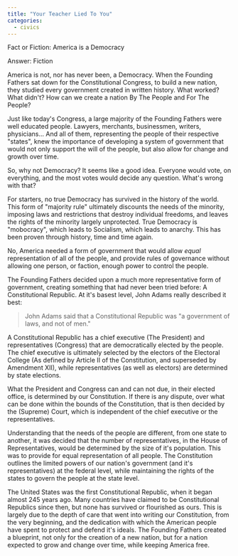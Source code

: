 ```yaml
---
title: "Your Teacher Lied To You"
categories:
  - civics
---
```


Fact or Fiction: America is a Democracy

Answer: Fiction

America is not, nor has never been, a Democracy. When the Founding Fathers sat down for the Constitutional Congress, to build a new nation, they studied every government created in written history. What worked? What didn't? How can we create a nation By The People and For The People?

Just like today's Congress, a large majority of the Founding Fathers were well educated people. Lawyers, merchants, businessmen, writers, physicians... And all of them, representing the people of their respective "states", knew the importance of developing a system of government that would not only support the will of the people, but also allow for change and growth over time.

So, why not Democracy? It seems like a good idea. Everyone would vote, on everything, and the most votes would decide any question. What's wrong with that?

For starters, no true Democracy has survived in the history of the world. This form of "majority rule" ultimately discounts the needs of the minority, imposing laws and restrictions that destroy individual freedoms, and leaves the rights of the minority largely unprotected. True Democracy is "mobocracy", which leads to Socialism, which leads to anarchy. This has been proven through history, time and time again.

No, America needed a form of government that would allow *equal* representation of all of the people, and provide rules of governance without allowing one person, or faction, enough power to control the people.

The Founding Fathers decided upon a much more representative form of government, creating something that had never been tried before: A Constitutional Republic. At it's basest level, John Adams really described it best:

> John Adams said that a Constitutional Republic was "a government of laws, and not of men."

A Constitutional Republic has a chief executive (The President) and representatives (Congress) that are democratically elected by the people. The chief executive is ultimately selected by the electors of the Electoral College (As defined by Article II of the Constitution, and superseded by Amendment XII), while representatives (as well as electors) are determined by state elections. 

What the President and Congress can and can not due, in their elected office, is determined by our Constitution. If there is any dispute, over what can be done within the bounds of the Constitution, that is then decided by the (Supreme) Court, which is independent of the chief executive or the representatives.

Understanding that the needs of the people are different, from one state to another, it was decided that the number of representatives, in the House of Representatives, would be determined by the size of it's population. This was to provide for equal representation of all people. The Constitution outlines the limited powers of our nation's government (and it's representatives) at the federal level, while maintaining the rights of the states to govern the people at the state level.

The United States was the first Constitutional Republic, when it began almost 245 years ago. Many countries have claimed to be Constitutional Republics since then, but none has survived or flourished as ours. This is largely due to the depth of care that went into writing our Constitution, from the very beginning, and the dedication with which the American people have spent to protect and defend it's ideals. The Founding Fathers created a blueprint, not only for the creation of a new nation, but for a nation expected to grow and change over time, while keeping America free.